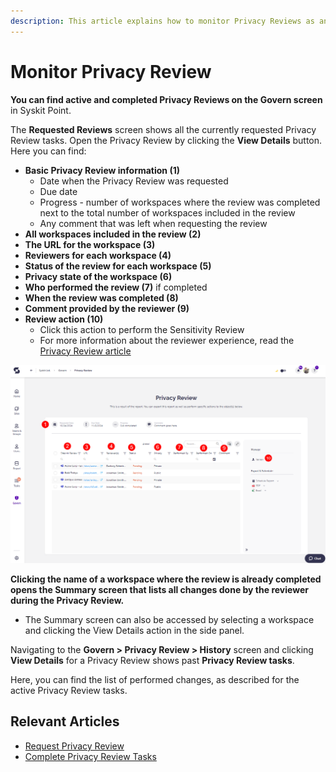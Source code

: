```yaml
---
description: This article explains how to monitor Privacy Reviews as an admin. 
---
```



# Monitor Privacy Review

**You can find active and completed Privacy Reviews on the Govern screen** in Syskit Point.

The **Requested Reviews** screen shows all the currently requested Privacy Review tasks. 
Open the Privacy Review by clicking the **View Details** button.
Here you can find:
* **Basic Privacy Review information (1)**
    * Date when the Privacy Review was requested
    * Due date
    * Progress - number of workspaces where the review was completed next to the total number of workspaces included in the review
    * Any comment that was left when requesting the review
* **All workspaces included in the review (2)**
* **The URL for the workspace (3)**
* **Reviewers for each workspace (4)**
* **Status of the review for each workspace (5)** 
* **Privacy state of the workspace (6)** 
* **Who performed the review (7)** if completed
* **When the review was completed (8)**
* **Comment provided by the reviewer (9)**
* **Review action (10)**
    * Click this action to perform the Sensitivity Review
    * For more information about the reviewer experience, read the [Privacy Review article](../../point-collaborators/resolve-governance-tasks/privacy-review.md)

![Privacy Review](../../../static/img/monitor-privacy-review-govern.png)

**Clicking the name of a workspace where the review is already completed opens the Summary screen that lists all changes done by the reviewer during the Privacy Review.**
* The Summary screen can also be accessed by selecting a workspace and clicking the View Details action in the side panel.

Navigating to the **Govern > Privacy Review > History** screen and clicking **View Details** for a Privacy Review shows past **Privacy Review tasks**. 

Here, you can find the list of performed changes, as described for the active Privacy Review tasks.

## Relevant Articles 

* [Request Privacy Review](request-privacy-review.md)
* [Complete Privacy Review Tasks](../../point-collaborators/resolve-governance-tasks/privacy-review.md)